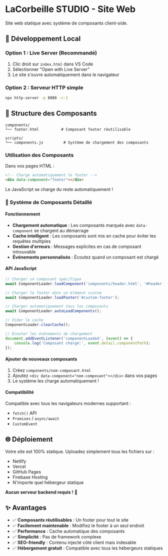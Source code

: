 # LaCorbeille STUDIO - Site Web

Site web statique avec système de composants client-side.

## 🚀 Développement Local

### Option 1 : Live Server (Recommandé)
1. Clic droit sur `index.html` dans VS Code
2. Sélectionner "Open with Live Server"
3. Le site s'ouvre automatiquement dans le navigateur

### Option 2 : Serveur HTTP simple
```bash
npx http-server -p 8080 -c-1
```

## 📁 Structure des Composants

```
components/
└── footer.html          # Composant footer réutilisable

scripts/
└── components.js         # Système de chargement des composants
```

### Utilisation des Composants

Dans vos pages HTML :
```html
<!-- Charge automatiquement le footer -->
<div data-component="footer"></div>
```

Le JavaScript se charge du reste automatiquement !

### 🔧 Système de Composants Détaillé

#### **Fonctionnement**
- **Chargement automatique** : Les composants marqués avec `data-component` se chargent au démarrage
- **Cache intelligent** : Les composants sont mis en cache pour éviter les requêtes multiples
- **Gestion d'erreurs** : Messages explicites en cas de composant introuvable
- **Événements personnalisés** : Écoutez quand un composant est chargé

#### **API JavaScript**
```javascript
// Charger un composant spécifique
await ComponentLoader.loadComponent('components/header.html', '#header-container');

// Charger le footer dans un élément custom
await ComponentLoader.loadFooter('#custom-footer');

// Charger automatiquement tous les composants
await ComponentLoader.autoLoadComponents();

// Vider le cache
ComponentLoader.clearCache();

// Écouter les événements de chargement
document.addEventListener('componentLoaded', (event) => {
    console.log('Composant chargé:', event.detail.componentPath);
});
```

#### **Ajouter de nouveaux composants**
1. Créez `components/nom-composant.html`
2. Ajoutez `<div data-component="nom-composant"></div>` dans vos pages
3. Le système les charge automatiquement !

#### **Compatibilité**
Compatible avec tous les navigateurs modernes supportant :
- `fetch()` API
- `Promises` / `async/await`
- `CustomEvent`

## 🌐 Déploiement

Votre site est 100% statique. Uploadez simplement tous les fichiers sur :
- Netlify
- Vercel  
- GitHub Pages
- Firebase Hosting
- N'importe quel hébergeur statique

**Aucun serveur backend requis !** 🎉

## ✨ Avantages

- ✅ **Composants réutilisables** : Un footer pour tout le site
- ✅ **Facilement maintenable** : Modifiez le footer à un seul endroit
- ✅ **Performance** : Cache automatique des composants
- ✅ **Simplicité** : Pas de framework complexe
- ✅ **SEO-friendly** : Contenu injecté côté client mais indexable
- ✅ **Hébergement gratuit** : Compatible avec tous les hébergeurs statiques
